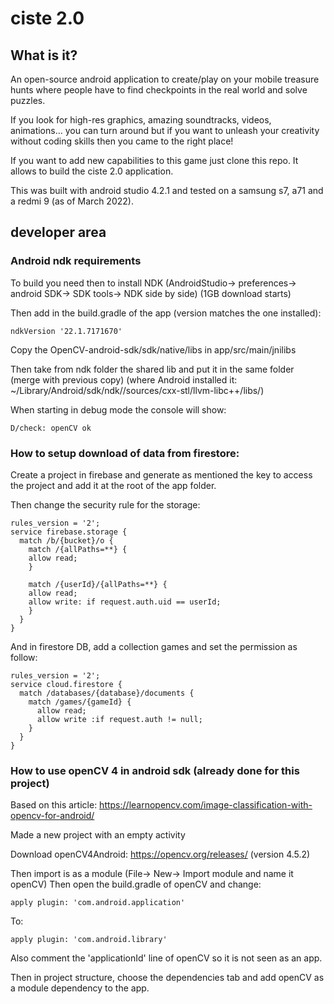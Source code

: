 # ciste 2.0

## What is it?

An open-source android application to create/play on your mobile treasure hunts where people have to find checkpoints in the real world and solve puzzles.

If you look for high-res graphics, amazing soundtracks, videos, animations... you can turn around but if you want to unleash your creativity without coding skills then you came to the right place!

If you want to add new capabilities to this game just clone this repo. It allows to build the ciste 2.0 application.

This was built with android studio 4.2.1 and tested on a samsung s7, a71 and a redmi 9 (as of March 2022).


## developer area 

### Android ndk requirements

To build you need then to install NDK (AndroidStudio-> preferences-> android SDK-> SDK tools-> NDK side by side) (1GB download starts)

Then add in the build.gradle of the app (version matches the one installed):

    ndkVersion '22.1.7171670'

Copy the OpenCV-android-sdk/sdk/native/libs in app/src/main/jnilibs

Then take from ndk folder the shared lib and put it in the same folder (merge with previous copy) (where Android installed it: ~/Library/Android/sdk/ndk/<version>/sources/cxx-stl/llvm-libc++/libs/)

When starting in debug mode the console will show:

    D/check: openCV ok

### How to setup download of data from firestore:

Create a project in firebase and generate as mentioned the key to access the project and add it at the root of the app folder.

Then change the security rule for the storage:

    rules_version = '2';
    service firebase.storage {
      match /b/{bucket}/o {
        match /{allPaths=**} {
        allow read;
        }
        
        match /{userId}/{allPaths=**} {
        allow read;
        allow write: if request.auth.uid == userId;
        }
      }
    }
    
 And in firestore DB, add a collection games and set the permission as follow:
 
    rules_version = '2';
    service cloud.firestore {
      match /databases/{database}/documents {
        match /games/{gameId} {
          allow read;
          allow write :if request.auth != null;
        }
      }
    }
    
### How to use openCV 4 in android sdk (already done for this project)

Based on this article: https://learnopencv.com/image-classification-with-opencv-for-android/

Made a new project with an empty activity

Download openCV4Android: https://opencv.org/releases/ (version 4.5.2)

Then import is as a module (File-> New-> Import module and name it openCV)
Then open the build.gradle of openCV and change:

    apply plugin: 'com.android.application'
    
To:

    apply plugin: 'com.android.library'

Also comment the 'applicationId' line of openCV so it is not seen as an app.

Then in project structure, choose the dependencies tab and add openCV as a module dependency to the app.